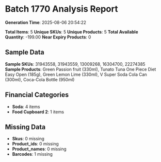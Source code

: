 # Batch 1770 Analysis Report

**Generation Time**: 2025-08-06 20:54:22

**Total Items**: 5
**Unique SKUs**: 5
**Unique Products**: 5
**Total Available Quantity**: -199.00
**Near Expiry Products**: 0

## Sample Data
**Sample SKUs**: 31943558, 31943559, 13009268, 16304700, 22274385
**Sample Products**: Green Passion fruit (330ml), Tunato Tuna One Piece Diet Easy Open (185g), Green Lemon Lime (330ml), V Super Soda Cola Can (300ml), Coca-Cola Bottle (950ml)

## Financial Categories
- **Soda**: 4 items
- **Food Cupboard 2**: 1 items

## Missing Data
- **Skus**: 0 missing
- **Product_ids**: 0 missing
- **Product_names**: 0 missing
- **Barcodes**: 1 missing
